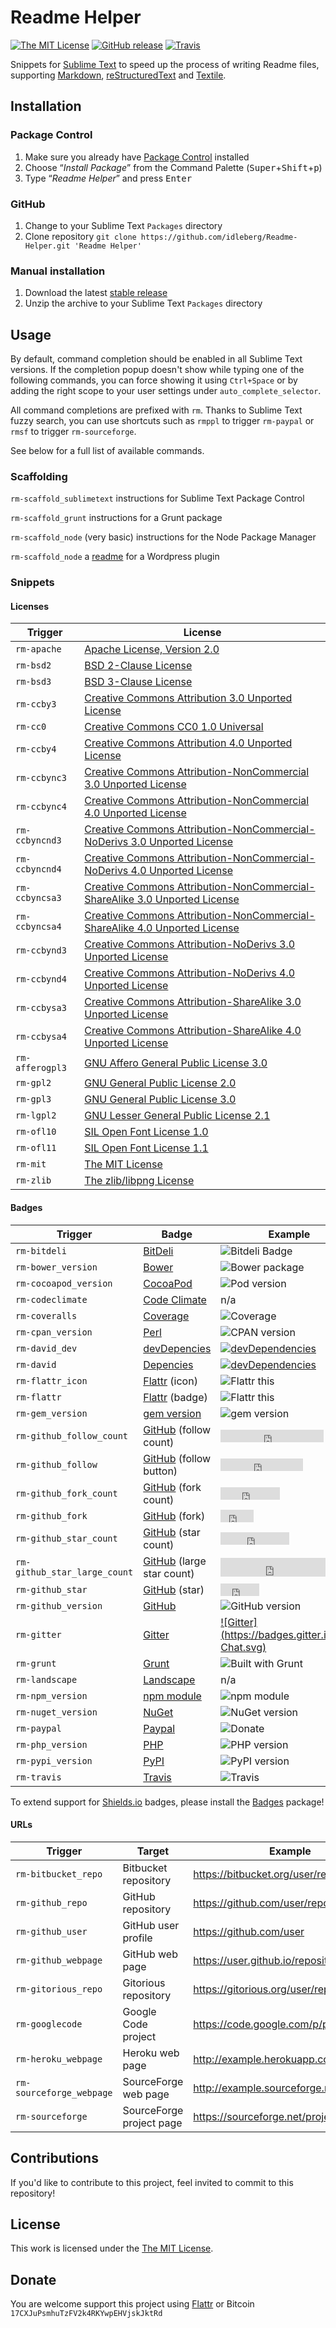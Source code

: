 # Readme Helper

[![The MIT License](https://img.shields.io/badge/license-MIT-orange.svg?style=flat-square)](http://opensource.org/licenses/MIT)
[![GitHub release](https://img.shields.io/github/release/idleberg/Readme-Helper.svg?style=flat-square)](https://github.com/idleberg/Readme-Helper/releases)
[![Travis](https://img.shields.io/travis/idleberg/Readme-Helper.svg?style=flat-square)](https://travis-ci.org/idleberg/Readme-Helper)

Snippets for [Sublime Text](http://www.sublimetext.com/) to speed up the process of writing Readme files, supporting [Markdown](http://daringfireball.net/projects/markdown/), [reStructuredText](http://docutils.sourceforge.net/rst.html) and [Textile](http://txstyle.org/).

## Installation

### Package Control

1. Make sure you already have [Package Control](http://wbond.net/sublime_packages/package_control/) installed
2. Choose “*Install Package*” from the Command Palette (<kbd>Super</kbd>+<kbd>Shift</kbd>+<kbd>p</kbd>)
3. Type “*Readme Helper*” and press <kbd>Enter</kbd>

### GitHub

1. Change to your Sublime Text `Packages` directory
2. Clone repository `git clone https://github.com/idleberg/Readme-Helper.git 'Readme Helper'`

### Manual installation

1. Download the latest [stable release](https://github.com/idleberg/Readme-Helper/releases)
2. Unzip the archive to your Sublime Text `Packages` directory

## Usage

By default, command completion should be enabled in all Sublime Text versions. If the completion popup doesn't show while typing one of the following commands, you can force showing it using `Ctrl+Space` or by adding the right scope to your user settings under `auto_complete_selector`.

All command completions are prefixed with `rm`. Thanks to Sublime Text fuzzy search, you can use shortcuts such as `rmppl` to trigger `rm-paypal` or `rmsf` to trigger `rm-sourceforge`.

See below for a full list of available commands.

### Scaffolding

`rm-scaffold_sublimetext`
instructions for Sublime Text Package Control

`rm-scaffold_grunt`
instructions for a Grunt package

`rm-scaffold_node`
(very basic) instructions for the Node Package Manager

`rm-scaffold_node`
a [readme](https://wordpress.org/plugins/about/readme.txt) for a Wordpress plugin

### Snippets

#### Licenses

Trigger         | License
----------------|--------
`rm-apache`     | [Apache License, Version 2.0](http://opensource.org/licenses/Apache-2.0)
`rm-bsd2`       | [BSD 2-Clause License](http://opensource.org/licenses/BSD-2-Clause)  
`rm-bsd3`       | [BSD 3-Clause License](http://opensource.org/licenses/BSD-3-Clause)
`rm-ccby3`      | [Creative Commons Attribution 3.0 Unported License](http://creativecommons.org/licenses/by/3.0/)
`rm-cc0`        | [Creative Commons CC0 1.0 Universal](http://creativecommons.org/publicdomain/zero/1.0/legalcode)
`rm-ccby4`      | [Creative Commons Attribution 4.0 Unported License](http://creativecommons.org/licenses/by/4.0/)
`rm-ccbync3`    | [Creative Commons Attribution-NonCommercial 3.0 Unported License](http://creativecommons.org/licenses/by-nc/3.0/)
`rm-ccbync4`    | [Creative Commons Attribution-NonCommercial 4.0 Unported License](http://creativecommons.org/licenses/by-nc/4.0/)
`rm-ccbyncnd3`  | [Creative Commons Attribution-NonCommercial-NoDerivs 3.0 Unported License](http://creativecommons.org/licenses/by-nc-nd/3.0/)
`rm-ccbyncnd4`  | [Creative Commons Attribution-NonCommercial-NoDerivs 4.0 Unported License](http://creativecommons.org/licenses/by-nc-nd/4.0/)
`rm-ccbyncsa3`  | [Creative Commons Attribution-NonCommercial-ShareAlike 3.0 Unported License](http://creativecommons.org/licenses/by-nc-sa/3.0/)
`rm-ccbyncsa4`  | [Creative Commons Attribution-NonCommercial-ShareAlike 4.0 Unported License](http://creativecommons.org/licenses/by-nc-sa/4.0/)
`rm-ccbynd3`    | [Creative Commons Attribution-NoDerivs 3.0 Unported License](http://creativecommons.org/licenses/by-nd/3.0/)
`rm-ccbynd4`    | [Creative Commons Attribution-NoDerivs 4.0 Unported License](http://creativecommons.org/licenses/by-nd/4.0/)
`rm-ccbysa3`    | [Creative Commons Attribution-ShareAlike 3.0 Unported License](http://creativecommons.org/licenses/by-sa/3.0/)
`rm-ccbysa4`    | [Creative Commons Attribution-ShareAlike 4.0 Unported License](http://creativecommons.org/licenses/by-sa/4.0/)
`rm-afferogpl3` | [GNU Affero General Public License 3.0](http://opensource.org/licenses/AGPL-3.0)
`rm-gpl2`       | [GNU General Public License 2.0](http://opensource.org/licenses/GPL-2.0)
`rm-gpl3`       | [GNU General Public License 3.0](http://opensource.org/licenses/GPL-3.0)
`rm-lgpl2`      | [GNU Lesser General Public License 2.1](http://opensource.org/licenses/LGPL-2.1)
`rm-ofl10`      | [SIL Open Font License 1.0](http://scripts.sil.org/OFL)
`rm-ofl11`      | [SIL Open Font License 1.1](http://scripts.sil.org/OFL)
`rm-mit`        | [The MIT License](http://opensource.org/licenses/MIT)
`rm-zlib`       | [The zlib/libpng License](http://opensource.org/licenses/Zlib)

#### Badges

Trigger                       | Badge                                           | Example
------------------------------|-------------------------------------------------|--------
`rm-bitdeli`                  | [BitDeli](https://bitdeli.com/)                 | ![Bitdeli Badge](https://d2weczhvl823v0.cloudfront.net/idleberg/readme-helper/trend.png)
`rm-bower_version`            | [Bower](http://badge.fury.io/for/bo)            | ![Bower package](https://badge.fury.io/bo/jquery.svg)
`rm-cocoapod_version`         | [CocoaPod](http://badge.fury.io/for/co)         | ![Pod version](https://badge.fury.io/co/Promises.svg)
`rm-codeclimate`              | [Code Climate](https://coveralls.io/)           | n/a
`rm-coveralls`                | [Coverage](https://coveralls.io/)               | ![Coverage](https://s3.amazonaws.com/assets.coveralls.io/badges/coveralls_100.png)
`rm-cpan_version`             | [Perl](http://badge.fury.io/for/pl)             | ![CPAN version](https://badge.fury.io/pl/perl.svg)
`rm-david_dev`                | [devDepencies](https://david-dm.org/)           | [![devDependencies](https://david-dm.org/idleberg/Readme-Helper/dev-status.svg)](https://david-dm.org/idleberg/Readme-Helper#info=devDependencies)
`rm-david`                    | [Depencies](https://david-dm.org/)              | [![devDependencies](https://david-dm.org/idleberg/Readme-Helper.svg)](https://david-dm.org/idleberg/Readme-Helper#info=devDependencies)
`rm-flattr_icon`              | [Flattr](http://flattr.com/) (icon)             | ![Flattr this](https://flattr.com/_img/icons/flattr_logo_16.png)
`rm-flattr`                   | [Flattr](http://flattr.com/) (badge)            | ![Flattr this](https://api.flattr.com/button/flattr-badge-large.png)
`rm-gem_version`              | [gem version](http://badge.fury.io/for/rb)      | ![gem version](https://badge.fury.io/rb/gem.svg)
`rm-github_follow_count`     | [GitHub](http://ghbtns.com/) (follow count)      | <iframe src="http://ghbtns.com/github-btn.html?user=idleberg&type=follow&count=true" allowtransparency="true" frameborder="0" scrolling="0" width="165" height="20"></iframe>
`rm-github_follow`            | [GitHub](http://ghbtns.com/) (follow button)    | <iframe src="http://ghbtns.com/github-btn.html?user=idleberg&type=follow" allowtransparency="true" frameborder="0" scrolling="0" width="132" height="20"></iframe>
`rm-github_fork_count`        | [GitHub](http://ghbtns.com/) (fork count)       | <iframe src="http://ghbtns.com/github-btn.html?user=idleberg&repo=Readme-Helper&type=fork&count=true" allowtransparency="true" frameborder="0" scrolling="0" width="95" height="20"></iframe>
`rm-github_fork`              | [GitHub](http://ghbtns.com/) (fork)             | <iframe src="http://ghbtns.com/github-btn.html?user=idleberg&repo=Readme-Helper&type=fork" allowtransparency="true" frameborder="0" scrolling="0" width="53" height="20"></iframe>
`rm-github_star_count`        | [GitHub](http://ghbtns.com/) (star count)       | <iframe src="http://ghbtns.com/github-btn.html?user=idleberg&repo=Readme-Helper&type=watch&count=true" allowtransparency="true" frameborder="0" scrolling="0" width="110" height="20"></iframe>
`rm-github_star_large_count`  | [GitHub](http://ghbtns.com/) (large star count) | <iframe src="http://ghbtns.com/github-btn.html?user=idleberg&repo=Readme-Helper&type=watch&count=true&size=large" allowtransparency="true" frameborder="0" scrolling="0" width="170" height="30"></iframe>
`rm-github_star`              | [GitHub](http://ghbtns.com/) (star)             | <iframe src="http://ghbtns.com/github-btn.html?user=idleberg&repo=github-buttons&type=watch" allowtransparency="true" frameborder="0" scrolling="0" width="62" height="20"></iframe>
`rm-github_version`           | [GitHub](http://badge.fury.io/for/gh)           | ![GitHub version](https://badge.fury.io/gh/idleberg%2FBootstrap-Listr.svg)
`rm-gitter`                   | [Gitter](https://gitter.im)                     | [![Gitter](https://badges.gitter.im/Join Chat.svg)](https://gitter.im/gitterHQ/gitter)
`rm-grunt`                    | [Grunt](http://gruntjs.com/)                    | ![Built with Grunt](https://cdn.gruntjs.com/builtwith.png)
`rm-landscape`                | [Landscape](https://landscape.io)               | n/a
`rm-npm_version`              | [npm module](https://www.npmjs.org/)            | ![npm module](https://badge.fury.io/js/npm.svg)
`rm-nuget_version`            | [NuGet](http://badge.fury.io/for/nu)            | ![NuGet version](https://badge.fury.io/nu/jquery.svg)
`rm-paypal`                   | [Paypal](http://paypal.com/)                    | ![Donate](https://www.paypalobjects.com/WEBSCR-640-20110429-1/en_US/i/btn/btn_donate_SM.gif)
`rm-php_version`              | [PHP](http://badge.fury.io/for/ph)              | ![PHP version](https://badge.fury.io/ph/simplepie%2Fsimplepie.svg)
`rm-pypi_version`             | [PyPI](http://badge.fury.io/for/py)             | ![PyPI version](https://badge.fury.io/py/pypi.svg)
`rm-travis`                   | [Travis](http://travis-ci.org/)                 | ![Travis](https://secure.travis-ci.org/idleberg/Readme-Helper.svg)

To extend support for [Shields.io](http://shields.io) badges, please install the [Badges](https://github.com/idleberg/sublime-badges) package!

#### URLs

Trigger                  | Target                   | Example
-------------------------|--------------------------|--------
`rm-bitbucket_repo`      | Bitbucket repository     | https://bitbucket.org/user/repository
`rm-github_repo`         | GitHub repository        | https://github.com/user/repository
`rm-github_user`         | GitHub user profile      | https://github.com/user
`rm-github_webpage`      | GitHub web page          | https://user.github.io/repository
`rm-gitorious_repo`      | Gitorious repository     | https://gitorious.org/user/repository
`rm-googlecode`          | Google Code project      | https://code.google.com/p/project
`rm-heroku_webpage`      | Heroku web page          | http://example.herokuapp.com
`rm-sourceforge_webpage` | SourceForge web page     | http://example.sourceforge.net
`rm-sourceforge`         | SourceForge project page | https://sourceforge.net/projects/example

## Contributions

If you'd like to contribute to this project, feel invited to commit to this repository!

## License

This work is licensed under the [The MIT License](LICENSE).

## Donate

You are welcome support this project using [Flattr](https://flattr.com/submit/auto?user_id=idleberg&url=https://github.com/idleberg/Readme-Helper) or Bitcoin `17CXJuPsmhuTzFV2k4RKYwpEHVjskJktRd`